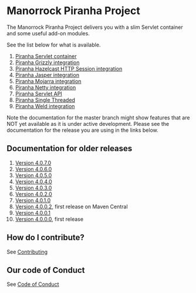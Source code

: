 
# Manorrock Piranha Project

The Manorrock Piranha Project delivers you with a slim Servlet container and
some useful add-on modules.

See the list below for what is available.

1. [Piranha Servlet container](piranha/README.md)
2. [Piranha Grizzly integration](piranha-http-grizzly/README.md)
3. [Piranha Hazelcast HTTP Session integration](piranha-session-hazelcast/README.md)
4. [Piranha Jasper integration](piranha-jsp-jasper/README.md)
5. [Piranha Mojarra integration](piranha-jsf-mojarra/README.md)
6. [Piranha Netty integration](piranha-http-netty/README.md)
7. [Piranha Servlet API](piranha-servlet/README.md)
8. [Piranha Single Threaded](piranha-http-singlethread/README.md)
9. [Piranha Weld integration](piranha-cdi-weld/README.md)

Note the documentation for the master branch might show features that are NOT 
yet available as it is under active development. Please see the documentation
for the release you are using in the links below.

## Documentation for older releases

1. [Version 4.0.7.0](https://github.com/manorrock/piranha/tree/v4.0.7.0)
2. [Version 4.0.6.0](https://github.com/manorrock/piranha/tree/v4.0.6.0)
3. [Version 4.0.5.0](https://github.com/manorrock/piranha/tree/v4.0.5.0)
4. [Version 4.0.4.0](https://github.com/manorrock/piranha/tree/v4.0.4.0)
5. [Version 4.0.3.0](https://github.com/manorrock/piranha/tree/v4.0.3.0)
6. [Version 4.0.2.0](https://github.com/manorrock/piranha/tree/v4.0.2.0)
7. [Version 4.0.1.0](https://github.com/manorrock/piranha/tree/v4.0.1.0)
8. [Version 4.0.0.2](https://github.com/manorrock/piranha/tree/v4.0.0.2), first release on Maven Central
9. [Version 4.0.0.1](https://github.com/manorrock/piranha/tree/v4.0.0.1)
10. [Version 4.0.0.0](https://github.com/manorrock/piranha/tree/v4.0.0.0), first release

## How do I contribute?

See [Contributing](CONTRIBUTING.md)

## Our code of Conduct

See [Code of Conduct](CODE_OF_CONDUCT.md)

